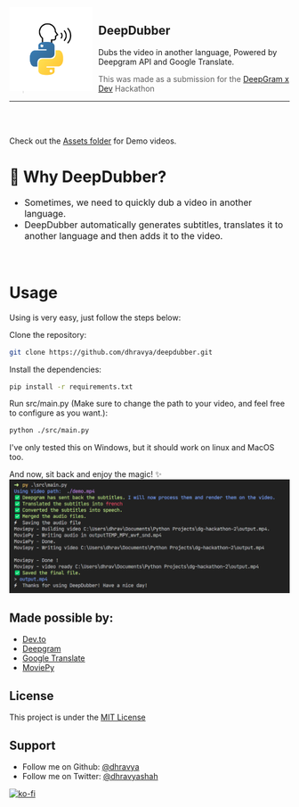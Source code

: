 <img src="./assets/logo.png" alt="DeepDubber Logo" style="float: left; margin: 0 10px 0 0;" align="left" height="150" width="150">

## DeepDubber

Dubs the video in another language, Powered by Deepgram API and Google Translate.
> This was made as a submission for the [DeepGram x Dev](https://dev.to/devteam/join-us-for-a-new-kind-of-hackathon-on-dev-brought-to-you-by-deepgram-2bjd) Hackathon

***
<br><br>


Check out the [Assets folder](./assets/) for Demo videos. 

# 👀 Why DeepDubber?

<font align="left" size="3">
  <ul>
    <li>Sometimes, we need to quickly dub a video in another language.</li>
    <li>DeepDubber automatically generates subtitles, translates it to another language and then adds it to the video.</li>
  </ul>
</font>

<br>


# Usage
Using is very easy, just follow the steps below:

Clone the repository:

```bash
git clone https://github.com/dhravya/deepdubber.git
```

Install the dependencies:

```bash
pip install -r requirements.txt
```

Run src/main.py (Make sure to change the path to your video, and feel free to configure as you want.):

```bash
python ./src/main.py
```

I've only tested this on Windows, but it should work on linux and MacOS too.

And now, sit back and enjoy the magic! ✨ 
![Terminal](./assets/terminal.png)


## Made possible by:
- [Dev.to](https://dev.to)
- [Deepgram](https://deepgram.com)
- [Google Translate](https://translate.google.com/)
- [MoviePy](https://pypi.org/project/moviepy)


## License 
This project is under the [MIT License](LICENSE)

## Support
- Follow me on Github: [@dhravya](https://github.com/dhravya)
- Follow me on Twitter: [@dhravyashah](https://twitter.com/dhravyashah)

[![ko-fi](https://ko-fi.com/img/githubbutton_sm.svg)](https://ko-fi.com/R6R782RBF)
